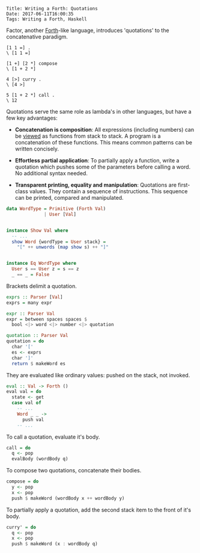    Title: Writing a Forth: Quotations
    Date: 2017-06-11T16:00:35
    Tags: Writing a Forth, Haskell

Factor, another [Forth](http://reinvanderwoerd.nl/blog/2017/06/08/writing-a-forth/)-like language, introduces 'quotations' to the concatenative paradigm.

<!-- more -->

```forth
[1 1 =] .
\ [1 1 =]

[1 +] [2 *] compose
\ [1 + 2 *]

4 [>] curry .
\ [4 >]

5 [1 + 2 *] call .
\ 12
```

Quotations serve the same role as lambda's in other languages, but have a few key advantages:

- **Concatenation is composition**:
All expressions (including numbers) can be [viewed](http://evincarofautumn.blogspot.nl/2012/02/why-concatenative-programming-matters.html) as functions from stack to stack. A program is a concatenation of these functions. This means common patterns can be written concisely.

- **Effortless partial application**:
To partially apply a function, write a quotation which pushes some of the parameters before calling a word. No additional syntax needed.

- **Transparent printing, equality and manipulation**:
Quotations are first-class values. They contain a sequence of instructions. This sequence can be printed, compared and manipulated.


```haskell
data WordType = Primitive (Forth Val)
              | User [Val]


instance Show Val where
  -- ...
  show Word {wordType = User stack} =
    "[" ++ unwords (map show s) ++ "]"  


instance Eq WordType where
  User s == User z = s == z
  _ == _ = False
```

Brackets delimit a quotation.

```haskell
exprs :: Parser [Val]
exprs = many expr

expr :: Parser Val
expr = between spaces spaces $
  bool <|> word <|> number <|> quotation

quotation :: Parser Val
quotation = do
  char '['
  es <- exprs
  char ']'
  return $ makeWord es
```

They are evaluated like ordinary values: pushed on the stack, not invoked.

```haskell
eval :: Val -> Forth ()
eval val = do
  state <- get
  case val of
    -- ...
    Word _ _ ->
      push val
    -- ...
```

To call a quotation, evaluate it's body.

```haskell
call = do
  q <- pop
  evalBody (wordBody q)
```

To compose two quotations, concatenate their bodies.

```haskell
compose = do
  y <- pop
  x <- pop
  push $ makeWord (wordBody x ++ wordBody y)
```

To partially apply a quotation, add the second stack item to the front of it's body.

```haskell
curry' = do
  q <- pop
  x <- pop
  push $ makeWord (x : wordBody q)
```
